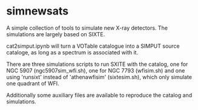 # simnewsats

A simple collection of tools to simulate new X-ray detectors. The
simulations are largely based on SIXTE.

cat2simput.ipynb will turn a VOTable catalogue into a SIMPUT source
cataloge, as long as a spectrum is associated with it.

There are three simulations scripts to run SXITE with the catalog, one for NGC 5907 (ngc5907sim_wfi.sh), one for NGC 7793 (wfisim.sh) and one using 'runsixt' instead of 'athenawfisim' (sixtesim.sh), which only simulate one quadrant of WFI. 

Additionally some auxiliary files are available to reproduce the catalog and simulations.
